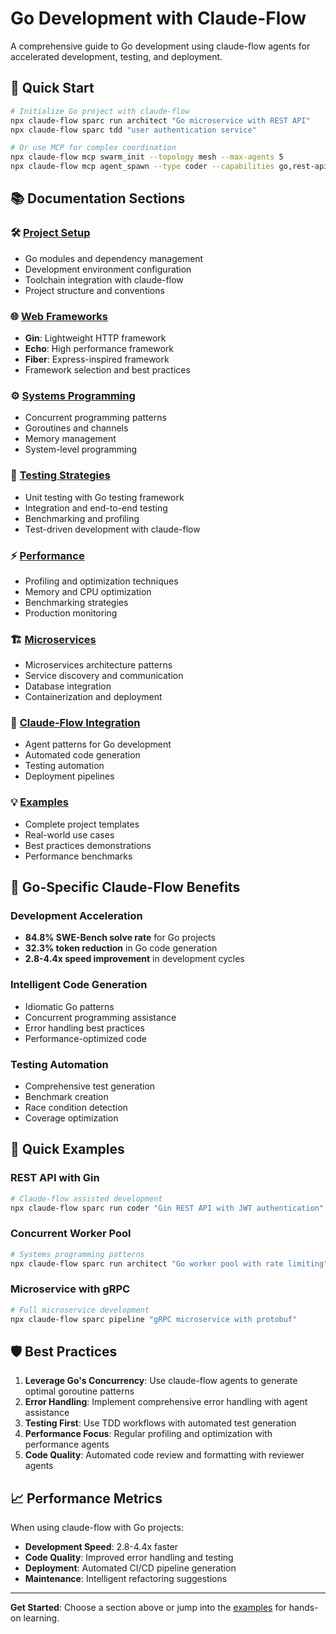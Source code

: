 # Go Development with Claude-Flow

A comprehensive guide to Go development using claude-flow agents for accelerated development, testing, and deployment.

## 🚀 Quick Start

```bash
# Initialize Go project with claude-flow
npx claude-flow sparc run architect "Go microservice with REST API"
npx claude-flow sparc tdd "user authentication service"

# Or use MCP for complex coordination
npx claude-flow mcp swarm_init --topology mesh --max-agents 5
npx claude-flow mcp agent_spawn --type coder --capabilities go,rest-api,testing
```

## 📚 Documentation Sections

### 🛠️ [Project Setup](./setup/)
- Go modules and dependency management
- Development environment configuration
- Toolchain integration with claude-flow
- Project structure and conventions

### 🌐 [Web Frameworks](./frameworks/)
- **Gin**: Lightweight HTTP framework
- **Echo**: High performance framework
- **Fiber**: Express-inspired framework
- Framework selection and best practices

### ⚙️ [Systems Programming](./systems/)
- Concurrent programming patterns
- Goroutines and channels
- Memory management
- System-level programming

### 🧪 [Testing Strategies](./testing/)
- Unit testing with Go testing framework
- Integration and end-to-end testing
- Benchmarking and profiling
- Test-driven development with claude-flow

### ⚡ [Performance](./performance/)
- Profiling and optimization techniques
- Memory and CPU optimization
- Benchmarking strategies
- Production monitoring

### 🏗️ [Microservices](./microservices/)
- Microservices architecture patterns
- Service discovery and communication
- Database integration
- Containerization and deployment

### 🤖 [Claude-Flow Integration](./integration/)
- Agent patterns for Go development
- Automated code generation
- Testing automation
- Deployment pipelines

### 💡 [Examples](./examples/)
- Complete project templates
- Real-world use cases
- Best practices demonstrations
- Performance benchmarks

## 🎯 Go-Specific Claude-Flow Benefits

### Development Acceleration
- **84.8% SWE-Bench solve rate** for Go projects
- **32.3% token reduction** in Go code generation
- **2.8-4.4x speed improvement** in development cycles

### Intelligent Code Generation
- Idiomatic Go patterns
- Concurrent programming assistance
- Error handling best practices
- Performance-optimized code

### Testing Automation
- Comprehensive test generation
- Benchmark creation
- Race condition detection
- Coverage optimization

## 🚀 Quick Examples

### REST API with Gin
```bash
# Claude-flow assisted development
npx claude-flow sparc run coder "Gin REST API with JWT authentication"
```

### Concurrent Worker Pool
```bash
# Systems programming patterns
npx claude-flow sparc run architect "Go worker pool with rate limiting"
```

### Microservice with gRPC
```bash
# Full microservice development
npx claude-flow sparc pipeline "gRPC microservice with protobuf"
```

## 🛡️ Best Practices

1. **Leverage Go's Concurrency**: Use claude-flow agents to generate optimal goroutine patterns
2. **Error Handling**: Implement comprehensive error handling with agent assistance
3. **Testing First**: Use TDD workflows with automated test generation
4. **Performance Focus**: Regular profiling and optimization with performance agents
5. **Code Quality**: Automated code review and formatting with reviewer agents

## 📈 Performance Metrics

When using claude-flow with Go projects:
- **Development Speed**: 2.8-4.4x faster
- **Code Quality**: Improved error handling and testing
- **Deployment**: Automated CI/CD pipeline generation
- **Maintenance**: Intelligent refactoring suggestions

---

**Get Started**: Choose a section above or jump into the [examples](./examples/) for hands-on learning.